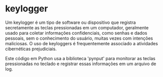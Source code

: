 # keylogger

Um keylogger é um tipo de software ou dispositivo que registra secretamente as teclas pressionadas em um computador, geralmente usado para coletar informações confidenciais, como senhas e dados pessoais, sem o conhecimento do usuário, muitas vezes com intenções maliciosas. O uso de keyloggers é frequentemente associado a atividades cibernéticas prejudiciais.

Este código em Python usa a biblioteca 'pynput' para monitorar as teclas pressionadas no teclado e registrar essas informações em um arquivo de log.


